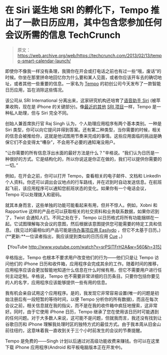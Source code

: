 # 在 Siri 诞生地 SRI 的孵化下，Tempo 推出了一款日历应用，其中包含您参加任何会议所需的信息 TechCrunch

> 原文：<https://web.archive.org/web/https://techcrunch.com/2013/02/13/tempo-smart-calendar-launch/>

即使你不像我一样没有条理，我猜你在开会或打电话之前也有过一些“哦，废话”的时候。你坐在那里拼命地回忆你为什么要和某人见面，或者你应该开车去的确切地址，或者其他一些重要的信息。一家名为 [Tempo](https://web.archive.org/web/20230111080829/http://www.tempo.ai/) 的初创公司今天发布了一款智能日历应用，旨在消除这些情况。

该公司从 SRI International 分离出来，这家研究机构还培育了[语音助手 Siri](https://web.archive.org/web/20230111080829/https://techcrunch.com/2012/11/28/norman-winarsky-siri-stretched/) (被苹果收购，现在是 iPhone 的关键部分)。像[最近的其他](https://web.archive.org/web/20230111080829/https://techcrunch.com/2012/06/26/sri-lola-intelligent-banking-assistant/) [SRI 项目](https://web.archive.org/web/20230111080829/https://techcrunch.com/2012/11/08/sri-desti-launch/)一样，Tempo 是一种私人助理，但与 Siri 完全不同。

创始人兼首席执行官 Raj Singh 认为，个人助理应用程序有两个基本类别。一种是 Siri 类型，你可以向它提问并得到答案。还有第二种类型，当你需要的时候，相关的信息会被推给你，这就是他试图用节奏来完成的事情。这些应用面临的挑战是确保它们不会变得太“嘈杂”，不会用不必要的通知淹没用户。

"让你需要的所有信息浮出水面的最好方法是什么？"辛格说。“我们认为日历是一种很好的方式。它是结构化的，所以你说这是你正在做的，我们可以提供你需要的一切。”

例如，在开会之前，你可以打开 Tempo，查看相关的电子邮件、文档和 LinkedIn 个人资料。你还可以调出会议地点的行车路线，并在迟到时自动发送信息。在航班起飞前，该应用程序可以通知您航班状态的变化。如果你有一个电话会议，Tempo 可以处理拨入和密码。

就其本身而言，这些单独的功能可能看起来有用，但并不惊人。例如，Xobni 和 Rapportive 这样的产品也可以获取相关的社交资料和业务联系数据，如果你迟到了，Twist 会通知人们。不同之处在于，Tempo 以日历格式将所有功能捆绑在一起。它试图理解每次会议的意图，然后根据该意图提供您可能需要的特定工具和信息。(我见过的最相似的产品可能是[待办事项应用 Easilydo](https://web.archive.org/web/20230111080829/https://techcrunch.com/2012/12/13/easilydo-launch/) ，但它不太基于日历。)(**更新:**一位读者指出，我应该提到类似的日历应用 [Cue](https://web.archive.org/web/20230111080829/http://www.cueup.com/) 。)

【YouTube http://www.youtube.com/watch?v=srPSlTFrH2A&w=560&h=315]

辛格指出，Tempo 也根本不要求用户改变他们的行为——他们只是让 Tempo 访问他们的 iPhone 日历和收件箱，应用程序会完成其余的工作。随着时间的推移，应用程序应该会更加智能地知道什么信息在什么时候有用，但它不需要用户进行任何主动定制。辛格说，Tempo 也不需要非常详细的日历条目。只要你包括你要见的人的名字，应用程序应该能够提供一些有用的信息。

我有机会亲自试用这个应用程序。是的，我发现它非常容易设置(唯一的问题是初始注册后有一段短暂的等待时间，以便 Tempo 分析你的所有数据)，而且在每次会议之前，相关信息就在我的指尖，而不是在我的收件箱中疯狂地搜索，这非常好。同时，由于它使用 iPhone 日历，Tempo 继承了您在使用该日历时可能遇到的任何问题。对于大多数人来说，这可能不是问题，但就我而言，我还没有找到让谷歌日历和 iPhone 理解我处理时区的独特方式的最佳方式。由于我本周从旧金山前往纽约，这意味着我一直收到关于三个小时前发生的会议的节奏提醒。

Tempo 是免费的——Singh 计划以后通过对高级功能收费来赚钱。你可以在这里下载 iPhone 应用程序(Android 和平板电脑版本正在开发中)。